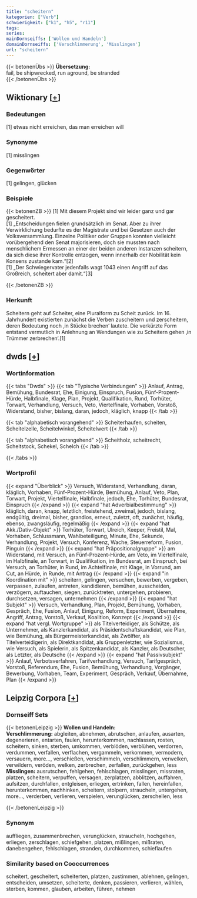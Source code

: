 ```yaml
---
title: "scheitern"
kategorien: ["Verb"]
schwierigkeit: ["k1", "h5", "r11"]
tags:
series:
mainDornseiffs: ['Wollen und Handeln']
domainDornseiffs: ['Verschlimmerung', 'Misslingen']
url: "scheitern"
---
```


{{< betonenÜbs >}}
**Übersetzung:**  
fail, be shipwrecked, run aground, be stranded  
{{< /betonenÜbs >}}

## Wiktionary [[+](https://de.wiktionary.org/wiki/scheitern)]

### Bedeutungen
[1] etwas nicht erreichen, das man erreichen will  

### Synonyme
[1] misslingen  

### Gegenwörter
[1] gelingen, glücken  

### Beispiele
{{< betonenZB >}}
[1] Mit diesem Projekt sind wir leider ganz und gar gescheitert.  
[1] „Entscheidungen fielen grundsätzlich im Senat. Aber zu ihrer Verwirklichung bedurfte es der Magistrate und bei Gesetzen auch der Volksversammlung. Einzelne Politiker oder Gruppen konnten vielleicht vorübergehend den Senat majorisieren, doch sie mussten nach menschlichem Ermessen an einer der beiden anderen Instanzen scheitern, da sich diese ihrer Kontrolle entzogen, wenn innerhalb der Nobilität kein Konsens zustande kam.“[2]  
[1] „Der Schwiegervater jedenfalls wagt 1043 einen Angriff auf das Großreich, scheitert aber damit.“[3]  

{{< /betonenZB >}}
### Herkunft
Scheitern geht auf Scheiter, eine Pluralform zu Scheit zurück. Im 16. Jahrhundert existierten zunächst die Verben zuscheitern und zerscheitern, deren Bedeutung noch ‚in Stücke brechen‘ lautete. Die verkürzte Form entstand vermutlich in Anlehnung an Wendungen wie zu Scheitern gehen ‚in Trümmer zerbrechen‘.[1]  



## dwds [[+](https://www.dwds.de/wb/scheitern)]

### Wortinformation
{{< tabs "Dwds" >}}
{{< tab "Typische Verbindungen" >}}
Anlauf, Antrag, Bemühung, Bundesrat, Ehe, Einigung, Einspruch, Fusion, Fünf-Prozent-Hürde, Halbfinale, Klage, Plan, Projekt, Qualifikation, Rund, Torhüter, Torwart, Verhandlung, Versuch, Veto, Viertelfinale, Vorhaben, Vorstoß, Widerstand, bisher, bislang, daran, jedoch, kläglich, knapp
{{< /tab >}}

{{< tab "alphabetisch vorangehend" >}}
Scheiterhaufen, scheiten, Scheitelzelle, Scheitelwinkel, Scheitelwert
{{< /tab >}}

{{< tab "alphabetisch vorangehend" >}}
Scheitholz, scheitrecht, Scheitstock, Schekel, Schelch
{{< /tab >}}

{{< /tabs >}}

### Wortprofil
{{< expand "Überblick" >}} Versuch, Widerstand, Verhandlung, daran, kläglich, Vorhaben, Fünf-Prozent-Hürde, Bemühung, Anlauf, Veto, Plan, Torwart, Projekt, Viertelfinale, Halbfinale, jedoch, Ehe, Torhüter, Bundesrat, Einspruch {{< /expand >}}
{{< expand "hat Adverbialbestimmung" >}} kläglich, daran, knapp, letztlich, freistehend, zweimal, jedoch, bislang, endgültig, dreimal, bisher, grandios, erneut, zuletzt, oft, zunächst, häufig, ebenso, zwangsläufig, regelmäßig {{< /expand >}}
{{< expand "hat Akk./Dativ-Objekt" >}} Torhüter, Torwart, Ulreich, Keeper, Freistil, Mal, Vorhaben, Schlussmann, Wahlbeteiligung, Minute, Ehe, Sekunde, Verhandlung, Projekt, Versuch, Konferenz, Wache, Steuerreform, Fusion, Pinguin {{< /expand >}}
{{< expand "hat Präpositionalgruppe" >}} am Widerstand, mit Versuch, an Fünf-Prozent-Hürde, am Veto, im Viertelfinale, im Halbfinale, an Torwart, in Qualifikation, im Bundesrat, am Einspruch, bei Versuch, an Torhüter, in Rund, im Achtelfinale, mit Klage, in Vorrund, am Cut, an Hürde, in Runde, mit Antrag {{< /expand >}}
{{< expand "in Koordination mit" >}} scheitern, gelingen, versuchen, bewerben, vergeben, verpassen, zulaufen, antreten, kandidieren, bemühen, ausscheiden, verzögern, auftauchen, siegen, zurücktreten, untergehen, probieren, durchsetzen, versagen, unternehmen {{< /expand >}}
{{< expand "hat Subjekt" >}} Versuch, Verhandlung, Plan, Projekt, Bemühung, Vorhaben, Gespräch, Ehe, Fusion, Anlauf, Einigung, Reform, Experiment, Übernahme, Angriff, Antrag, Vorstoß, Verkauf, Koalition, Konzept {{< /expand >}}
{{< expand "hat vergl. Wortgruppe" >}} als Titelverteidiger, als Schütze, als Unternehmer, als Kanzlerkandidat, als Präsidentschaftskandidat, wie Plan, wie Bemühung, als Bürgermeisterkandidat, als Zwölfter, als Titelverteidigerin, als Direktkandidat, als Gruppenletzter, wie Sozialismus, wie Versuch, als Spielerin, als Spitzenkandidat, als Kanzler, als Deutscher, als Letzter, als Deutsche {{< /expand >}}
{{< expand "hat Passivsubjekt" >}} Anlauf, Verbotsverfahren, Tarifverhandlung, Versuch, Tarifgespräch, Vorstoß, Referendum, Ehe, Fusion, Bemühung, Verhandlung, Vorgänger, Bewerbung, Vorhaben, Team, Experiment, Gespräch, Verkauf, Übernahme, Plan {{< /expand >}}

## Leipzig Corpora [[+](https://corpora.uni-leipzig.de/en/res?word=scheitern&corpusId=deu_newscrawl-public_2018)]

### Dornseiff Sets
{{< betonenLeipzig >}}
**Wollen und Handeln:**  
**Verschlimmerung:** abgleiten, abnehmen, abrutschen, anlaufen, ausarten, degenerieren, entarten, faulen, herunterkommen, nachlassen, rosten, scheitern, sinken, sterben, umkommen, verblöden, verblühen, verdorren, verdummen, verfallen, verflachen, vergammeln, verkommen, vermodern, versauern, more..., verschießen, verschimmeln, verschlimmern, verwelken, verwildern, veröden, welken, zerbrechen, zerfallen, zurückgehen, less  
**Misslingen:** ausrutschen, fehlgehen, fehlschlagen, misslingen, missraten, platzen, scheitern, verpuffen, versagen, zerplatzen, abblitzen, auffahren, aufsitzen, durchfallen, entgleisen, erliegen, ertrinken, fallen, hereinfallen, herunterkommen, nachhinken, scheitern, stolpern, straucheln, untergehen, more..., verderben, verlieren, verspielen, verunglücken, zerschellen, less  

{{< /betonenLeipzig >}}

### Synonym
auffliegen, zusammenbrechen, verunglücken, straucheln, hochgehen, erliegen, zerschlagen, schiefgehen, platzen, mißlingen, mißraten, danebengehen, fehlschlagen, stranden, durchkommen, schieflaufen


### Similarity based on Cooccurrences
scheitert, gescheitert, scheiterten, platzen, zustimmen, ablehnen, gelingen, entscheiden, umsetzen, scheiterte, denken, passieren, verlieren, wählen, sterben, kommen, glauben, arbeiten, führen, nehmen

